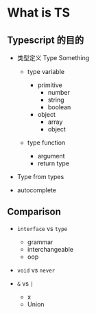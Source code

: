 # What is TS

## Typescript 的目的

- 类型定义 Type Something

  - type variable

    - primitive
      - number
      - string
      - boolean
    - object
      - array
      - object

  - type function
    - argument
    - return type

- Type from types

- autocomplete

## Comparison

- `interface` vs `type`

  - grammar
  - interchangeable
  - oop

- `void` vs `never`

- `&` vs `|`
  - x
  - Union
